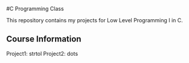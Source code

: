 #C Programming Class

This repository contains my projects for Low Level Programming I in C.

## Course Information
Project1: strtol
Project2: dots
